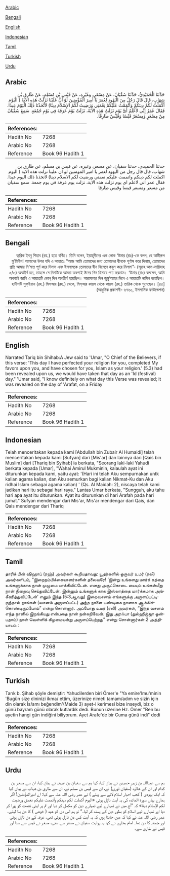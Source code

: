 [Arabic](#arabic)

[Bengali](#bengali)

[English](#english)

[Indonesian](#indonesian)

[Tamil](#tamil)

[Turkish](#turkish)

[Urdu](#urdu)

## Arabic


<div dir="rtl" lang="ar" style={{fontSize:'larger',backgroundColor:'#f8f9fa',padding:20}}>
حَدَّثَنَا الْحُمَيْدِيُّ، حَدَّثَنَا سُفْيَانُ، عَنْ مِسْعَرٍ، وَغَيْرِهِ، عَنْ قَيْسِ بْنِ مُسْلِمٍ، عَنْ طَارِقِ بْنِ شِهَابٍ، قَالَ قَالَ رَجُلٌ مِنَ الْيَهُودِ لِعُمَرَ يَا أَمِيرَ الْمُؤْمِنِينَ لَوْ أَنَّ عَلَيْنَا نَزَلَتْ هَذِهِ الآيَةُ ‏(‏ الْيَوْمَ أَكْمَلْتُ لَكُمْ دِينَكُمْ وَأَتْمَمْتُ عَلَيْكُمْ نِعْمَتِي وَرَضِيتُ لَكُمُ الإِسْلاَمَ دِينًا‏)‏ لاَتَّخَذْنَا ذَلِكَ الْيَوْمَ عِيدًا‏.‏ فَقَالَ عُمَرُ إِنِّي لأَعْلَمُ أَىَّ يَوْمٍ نَزَلَتْ هَذِهِ الآيَةُ، نَزَلَتْ يَوْمَ عَرَفَةَ فِي يَوْمِ جُمُعَةٍ‏.‏ سَمِعَ سُفْيَانُ مِنْ مِسْعَرٍ وَمِسْعَرٌ قَيْسًا وَقَيْسٌ طَارِقًا‏.‏
</div>
<div style={{backgroundColor:'#f8f9fa',padding:20, marginBottom: 10}}><table> <thead> <tr> <th>References:</th> <th></th> </tr> </thead> <tbody><tr><td>Hadith No</td><td>7268</td></tr><tr><td>Arabic No</td><td>7268</td></tr><tr><td>Reference</td><td>Book 96 Hadith 1</td></tr></tbody></table></div>


<div dir="rtl" lang="ar" style={{fontSize:'larger',backgroundColor:'#f8f9fa',padding:20}}>
حدثنا الحميدي، حدثنا سفيان، عن مسعر، وغيره، عن قيس بن مسلم، عن طارق بن شهاب، قال قال رجل من اليهود لعمر يا امير المومنين لو ان علينا نزلت هذه الاية ( اليوم اكملت لكم دينكم واتممت عليكم نعمتي ورضيت لكم الاسلام دينا) لاتخذنا ذلك اليوم عيدا. فقال عمر اني لاعلم اى يوم نزلت هذه الاية، نزلت يوم عرفة في يوم جمعة. سمع سفيان من مسعر ومسعر قيسا وقيس طارقا
</div>
<div style={{backgroundColor:'#f8f9fa',padding:20, marginBottom: 10}}><table> <thead> <tr> <th>References:</th> <th></th> </tr> </thead> <tbody><tr><td>Hadith No</td><td>7268</td></tr><tr><td>Arabic No</td><td>7268</td></tr><tr><td>Reference</td><td>Book 96 Hadith 1</td></tr></tbody></table></div>

## Bengali


<div dir="rtl" lang="bn" style={{fontSize:'larger',backgroundColor:'#f8f9fa',padding:20}}>
ত্বারিক ইবনু শিহাব (রহ.) হতে বর্ণিত। তিনি বলেন, ইয়াহূদীদের এক লোক ‘উমার (রাঃ)-কে বলল, হে আমীরুল মু’মিনীন! আমাদের উপর যদি এ আয়াতঃ ‘‘আজ আমি তোমাদের জন্য তোমাদের দ্বীনকে পূর্ণাঙ্গ করে দিলাম, তোমাদের প্রতি আমার নি‘মাত পূর্ণ করে দিলাম এবং ইসলামকে তোমাদের দ্বীন হিসেবে কবূল করে নিলাম’’- (সূরাহ আল-মায়িদাহ ৫/৩) অবতীর্ণ হত, তাহলে সে দিনটিকে আমরা অবশ্যই ঈদের দিন হিসাবে গণ্য করতাম। ‘উমার (রাঃ) বললেন, আমি অবশ্যই জানি এ আয়াতটি কোন্ দিন অবতীর্ণ হয়েছিল। আরাফাহর দিন জুমু‘আহর দিনে এ আয়াতটি নাযিল হয়েছিল। হাদীসটি সুফ্ইয়ান (রহ.) মিসআর (রহ.) থেকে, মিস্আর কায়স থেকে কায়স (রহ.) তারিক থেকে শুনেছেন। [৪৫] (আধুনিক প্রকাশনী- ৬৭৬০, ইসলামিক ফাউন্ডেশন)
</div>
<div style={{backgroundColor:'#f8f9fa',padding:20, marginBottom: 10}}><table> <thead> <tr> <th>References:</th> <th></th> </tr> </thead> <tbody><tr><td>Hadith No</td><td>7268</td></tr><tr><td>Arabic No</td><td>7268</td></tr><tr><td>Reference</td><td>Book 96 Hadith 1</td></tr></tbody></table></div>

## English


<div dir="ltr" lang="en" style={{fontSize:'larger',backgroundColor:'#f8f9fa',padding:20}}>
Narrated Tariq bin Shihab:A Jew said to 'Umar, "O Chief of the Believers, if this verse: 'This day I have perfected your religion for you, completed My favors upon you, and have chosen for you, Islam as your religion.' (5.3) had been revealed upon us, we would have taken that day as an 'Id (festival) day." 'Umar said, "I know definitely on what day this Verse was revealed; it was revealed on the day of 'Arafat, on a Friday
</div>
<div style={{backgroundColor:'#f8f9fa',padding:20, marginBottom: 10}}><table> <thead> <tr> <th>References:</th> <th></th> </tr> </thead> <tbody><tr><td>Hadith No</td><td>7268</td></tr><tr><td>Arabic No</td><td>7268</td></tr><tr><td>Reference</td><td>Book 96 Hadith 1</td></tr></tbody></table></div>

## Indonesian


<div dir="ltr" lang="id" style={{fontSize:'larger',backgroundColor:'#f8f9fa',padding:20}}>
Telah menceritakan kepada kami [Abdullah bin Zubair Al Humaidi] telah menceritakan kepada kami [Sufyan] dari [Mis'ar] dan lainnya dari [Qais bin Muslim] dari [Thariq bin Syihab] ia berkata, "Seorang laki-laki Yahudi berkata kepada [Umar], "Wahai Amirul Mukminin, kalaulah ayat ini diturunkan kepada kami, yaitu ayat: '(Hari ini telah Aku sempurnakan untk kalian agama kalian, dan Aku semurkan bagi kalian Nikmat-Ku dan Aku ridhai Islam sebagai agama kalian) ' (Qs. Al Maidah: 2), niscaya telah kami jadikan hari itu sebagai hari raya." Lantas Umar berkata, "Sungguh, aku tahu hari apa ayat itu diturunkan. Ayat itu diturunkan di hari Arafah pada hari jumat." Sufyan mendengar dari Mis'ar, Mis'ar mendengar dari Qais, dan Qais mendengar dari Thariq
</div>
<div style={{backgroundColor:'#f8f9fa',padding:20, marginBottom: 10}}><table> <thead> <tr> <th>References:</th> <th></th> </tr> </thead> <tbody><tr><td>Hadith No</td><td>7268</td></tr><tr><td>Arabic No</td><td>7268</td></tr><tr><td>Reference</td><td>Book 96 Hadith 1</td></tr></tbody></table></div>

## Tamil


<div dir="ltr" lang="ta" style={{fontSize:'larger',backgroundColor:'#f8f9fa',padding:20}}>
தாரிக் பின் ஷிஹாப் (ரஹ்) அவர்கள் கூறியதாவது: யூதர்களில் ஒருவர் உமர் (ரலி) அவர்களிடம், “இறைநம்பிக்கையாளர்களின் தலைவரே! ‘இன்று உங்களது மார்க் கத்தை உங்களுக்காக நான் முழுமை யாக்கிவிட்டேன். எனது அருட்கொடை யையும் உங்கள்மீது நான் நிறைவு செய்துவிட்டேன். இன்னும் உங்களுக் காக இஸ்லாத்தை மார்க்கமாக அங்கீகரித்துவிட்டேன்’ எனும் இந்த (5:3ஆவது) இறைவசனம் எங்களுக்கு அருளப்பட்டிருந்தால் நாங்கள் (வசனம் அருளப்பட்ட) அந்த நாளை பண்டிகை நாளாக ஆக்கிக்கொண்டிருப்போம்” என்று சொன்னார். அப்போது உமர் (ரலி) அவர்கள், “இந்த வசனம் எந்த நாளில் இறங்கியது என்பதை நான் நன்கறிவேன். இது அரஃபா (துல்ஹிஜ்ஜா ஒன்பதாம்) நாள் வெள்ளிக் கிழமையன்று அருளப்பெற்றது” என்று சொன்னார்கள்.2 அத்தியாயம் :
</div>
<div style={{backgroundColor:'#f8f9fa',padding:20, marginBottom: 10}}><table> <thead> <tr> <th>References:</th> <th></th> </tr> </thead> <tbody><tr><td>Hadith No</td><td>7268</td></tr><tr><td>Arabic No</td><td>7268</td></tr><tr><td>Reference</td><td>Book 96 Hadith 1</td></tr></tbody></table></div>

## Turkish


<div dir="ltr" lang="tr" style={{fontSize:'larger',backgroundColor:'#f8f9fa',padding:20}}>
Tarık b. Şihab şöyle demiştir: Yahudilerden biri Ömer'e "Ya emire'lmu'minin 'Bugün size dininizi ikma/ ettim, üzerinize nimeti tamam/adım ve sizin için din olarak İs/amı beğendim'(Maide 3) ayet-i kerimesi bize inseydi, biz o günü bayram günü olarak kutlardık dedi. Bunun üzerine Hz. Ömer "Ben bu ayetin hangi gün indiğini biliyorum. Ayet Arafe'de bir Cuma günü indi" dedi
</div>
<div style={{backgroundColor:'#f8f9fa',padding:20, marginBottom: 10}}><table> <thead> <tr> <th>References:</th> <th></th> </tr> </thead> <tbody><tr><td>Hadith No</td><td>7268</td></tr><tr><td>Arabic No</td><td>7268</td></tr><tr><td>Reference</td><td>Book 96 Hadith 1</td></tr></tbody></table></div>

## Urdu


<div dir="rtl" lang="ur" style={{fontSize:'larger',backgroundColor:'#f8f9fa',padding:20}}>
ہم سے عبداللہ بن زبیر حمیدی نے بیان کیا، کہا ہم سے سفیان بن عیینہ نے بیان کیا، ان سے مسعر بن کدام اور ان کے علاوہ (سفیان ثوری) نے، ان سے قیس بن مسلم نے، ان سے طارق بن شہاب نے بیان کیا کہ ایک یہودی ( کعب احبار اسلام لانے سے پہلے ) نے عمر رضی اللہ عنہ سے کہا: اے امیرالمؤمنین! اگر ہمارے یہاں سورۃ المائدہ کی یہ آیت نازل ہوتی «اليوم أكملت لكم دينكم وأتممت عليكم نعمتي ورضيت لكم الإسلام دينا‏» کہ ”آج میں نے تمہارے لیے تمہارے دین کو مکمل کر دیا اور تم پر اپنی نعمت کو پورا کر دیا اور تمہارے لیے اسلام کو بطور دین کے پسند کر لیا۔“ تو ہم اس دن کو عید ( خوشی ) کا دن بنا لیتے۔ عمر رضی اللہ عنہ نے کہا کہ میں جانتا ہوں کہ یہ آیت کس دن نازل ہوئی تھی، عرفہ کے دن نازل ہوئی اور جمعہ کا دن تھا۔ امام بخاری نے کہا یہ روایت سفیان نے مسعر سے سنی، مسعر نے قیس سے سنا اور قیس نے طارق سے۔
</div>
<div style={{backgroundColor:'#f8f9fa',padding:20, marginBottom: 10}}><table> <thead> <tr> <th>References:</th> <th></th> </tr> </thead> <tbody><tr><td>Hadith No</td><td>7268</td></tr><tr><td>Arabic No</td><td>7268</td></tr><tr><td>Reference</td><td>Book 96 Hadith 1</td></tr></tbody></table></div>